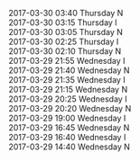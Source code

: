 2017-03-30 03:40 Thursday  N  
2017-03-30 03:15 Thursday  I  
2017-03-30 03:05 Thursday  N  
2017-03-30 02:25 Thursday  I  
2017-03-30 02:10 Thursday  N  
2017-03-29 21:55 Wednesday  I  
2017-03-29 21:40 Wednesday  N  
2017-03-29 21:35 Wednesday  I  
2017-03-29 21:15 Wednesday  N  
2017-03-29 20:25 Wednesday  I  
2017-03-29 20:20 Wednesday  N  
2017-03-29 19:00 Wednesday  I  
2017-03-29 16:45 Wednesday  N  
2017-03-29 16:40 Wednesday  I  
2017-03-29 14:40 Wednesday  N  
